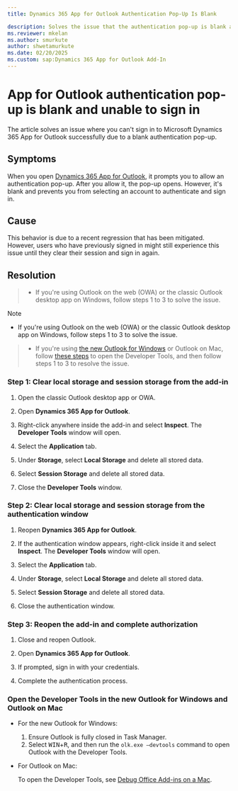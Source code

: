 ```yaml
---
title: Dynamics 365 App for Outlook Authentication Pop-Up Is Blank

description: Solves the issue that the authentication pop-up is blank and you can't sign in to Dynamics 365 App for Outlook.
ms.reviewer: mkelan
ms.author: smurkute
author: shwetamurkute
ms.date: 02/20/2025
ms.custom: sap:Dynamics 365 App for Outlook Add-In
---
```

# App for Outlook authentication pop-up is blank and unable to sign in

The article solves an issue where you can't sign in to Microsoft Dynamics 365 App for Outlook successfully due to a blank authentication pop-up.


## Symptoms

When you open [Dynamics 365 App for Outlook](/dynamics365/outlook-app/overview), it prompts you to allow an authentication pop-up. After you allow it, the pop-up opens. However, it's blank and prevents you from selecting an account to authenticate and sign in.


## Cause

This behavior is due to a recent regression that has been mitigated. However, users who have previously signed in might still experience this issue until they clear their session and sign in again.

## Resolution
> - If you're using Outlook on the web (OWA) or the classic Outlook desktop app on Windows, follow steps 1 to 3 to solve the issue.
> [!NOTE]
>
> - If you're using Outlook on the web (OWA) or the classic Outlook desktop app on Windows, follow steps 1 to 3 to solve the issue.  

> - If you're using [the new Outlook for Windows](https://support.microsoft.com/office/switch-to-new-outlook-for-windows-f5fb9e26-af7c-4976-9274-61c6428344e7) or Outlook on Mac, follow [these steps](#open-the-developer-tools-in-the-new-outlook-for-windows-and-outlook-on-mac) to open the Developer Tools, and then follow steps 1 to 3 to resolve the issue.


### Step 1: Clear local storage and session storage from the add-in

1. Open the classic Outlook desktop app or OWA.

2. Open **Dynamics 365 App for Outlook**.

3. Right-click anywhere inside the add-in and select **Inspect**. The **Developer Tools** window will open.

4. Select the **Application** tab.
5. Under **Storage**, select **Local Storage** and delete all stored data.
6. Select **Session Storage** and delete all stored data.
7. Close the **Developer Tools** window.


### Step 2: Clear local storage and session storage from the authentication window


1. Reopen **Dynamics 365 App for Outlook**.

2. If the authentication window appears, right-click inside it and select **Inspect**. The **Developer Tools** window will open.

3. Select the **Application** tab.

4. Under **Storage**, select **Local Storage** and delete all stored data.

5. Select **Session Storage** and delete all stored data.

6. Close the authentication window.



### Step 3: Reopen the add-in and complete authorization



1. Close and reopen Outlook.

2. Open **Dynamics 365 App for Outlook**.

3. If prompted, sign in with your credentials.
4. Complete the authentication process.

### Open the Developer Tools in the new Outlook for Windows and Outlook on Mac


- For the new Outlook for Windows:

  1. Ensure Outlook is fully closed in Task Manager.
  2. Select <kbd>WIN</kbd>+<kbd>R</kbd>, and then run the `olk.exe –devtools` command to open Outlook with the Developer Tools.


- For Outlook on Mac:

  To open the Developer Tools, see [Debug Office Add-ins on a Mac](/office/dev/add-ins/testing/debug-office-add-ins-on-ipad-and-mac#debugging-with-safari-web-inspector-on-a-mac).

